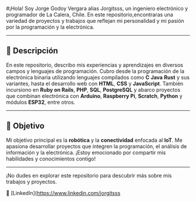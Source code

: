 #¡Hola! Soy Jorge Godoy Vergara 
alias Jorgitsss, un ingeniero electrónico y programador de La Calera, Chile. En este repositorio,encontraras una variedad de proyectos y trabajos que reflejan mi personalidad y mi pasión por la programación y la electrónica.

---

## 🚀 Descripción

En este repositorio, describo mis experiencias y aprendizajes en diversos campos y lenguajes de programación. Cubro desde la programación de la electrónica binaria utilizando lenguajes compilados como **C** **Java** **Rust** y sus variantes, hasta el desarrollo web con **HTML**, **CSS** y **JavaScript**. También incursiono en **Ruby on Rails**, **PHP**, **SQL**, **PostgreSQL** y abarco proyectos que combinan electrónica con **Arduino**, **Raspberry Pi**, **Scratch**, **Python** y módulos **ESP32**, entre otros.

---

## 🎯 Objetivo

Mi objetivo principal es la **robótica** y la **conectividad** enfocada al **IoT**. Me apasiona desarrollar proyectos que integren la programación, el análisis de información y la electrónica. ¡Estoy emocionado por compartir mis habilidades y conocimientos contigo!

---

¡No dudes en explorar este repositorio para descubrir más sobre mis trabajos y proyectos.

👥 [LinkedIn](https://www.linkedin.com/jorgitsss

